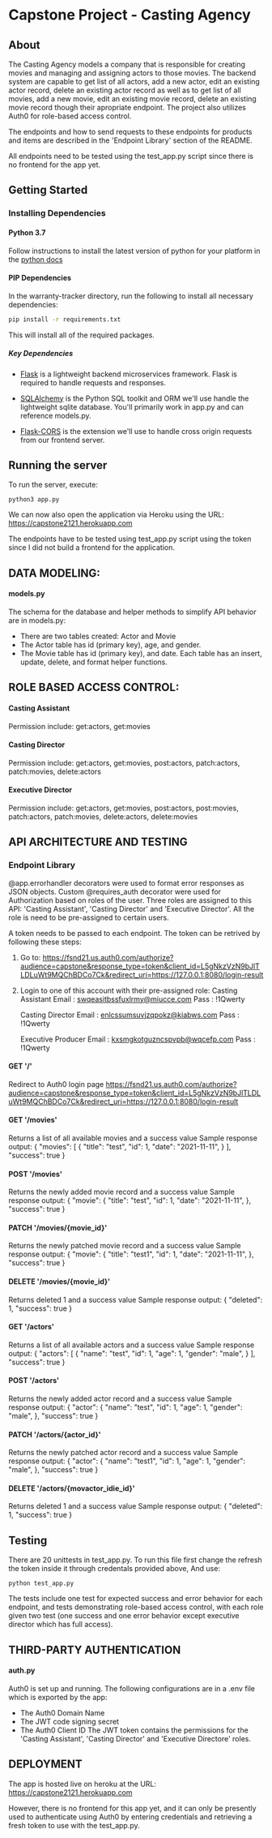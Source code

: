 # Capstone Project - Casting Agency

## About
The Casting Agency models a company that is responsible for creating movies and managing and assigning actors to those movies.
The backend system are capable to get list of all actors, add a new actor, edit an existing actor record, delete an existing actor record as well as to get list of all movies, add a new movie, edit an existing movie record, delete an existing movie record though their apropriate endpoint.
The project also utilizes Auth0 for role-based access control.

The endpoints and how to send requests to these endpoints for products and items are described in the 'Endpoint Library' section of the README.

All endpoints need to be tested using the test_app.py script since there is no frontend for the app yet.

## Getting Started

### Installing Dependencies

#### Python 3.7

Follow instructions to install the latest version of python for your platform in the [python docs](https://docs.python.org/3/using/unix.html#getting-and-installing-the-latest-version-of-python)

#### PIP Dependencies

In the warranty-tracker directory, run the following to install all necessary dependencies:

```bash
pip install -r requirements.txt
```

This will install all of the required packages.

##### Key Dependencies

- [Flask](http://flask.pocoo.org/)  is a lightweight backend microservices framework. Flask is required to handle requests and responses.

- [SQLAlchemy](https://www.sqlalchemy.org/) is the Python SQL toolkit and ORM we'll use handle the lightweight sqlite database. You'll primarily work in app.py and can reference models.py. 

- [Flask-CORS](https://flask-cors.readthedocs.io/en/latest/#) is the extension we'll use to handle cross origin requests from our frontend server. 

## Running the server

To run the server, execute:
```
python3 app.py
```
We can now also open the application via Heroku using the URL:
https://capstone2121.herokuapp.com

The endpoints have to be tested using test_app.py script
using the token since I did not build a frontend for the application.

## DATA MODELING:
#### models.py
The schema for the database and helper methods to simplify API behavior are in models.py:
- There are two tables created: Actor and Movie
- The Actor table has id (primary key), age, and gender.
- The Movie table has id (primary key), and date.
Each table has an insert, update, delete, and format helper functions.

## ROLE BASED ACCESS CONTROL:
#### Casting Assistant
Permission include: get:actors, get:movies
#### Casting Director
Permission include: get:actors, get:movies, post:actors, patch:actors, patch:movies, delete:actors
#### Executive Director
Permission include: get:actors, get:movies, post:actors, post:movies, patch:actors, patch:movies, delete:actors, delete:movies

## API ARCHITECTURE AND TESTING
### Endpoint Library

@app.errorhandler decorators were used to format error responses as JSON objects. Custom @requires_auth decorator were used for Authorization based
on roles of the user. Three roles are assigned to this API: 'Casting Assistant', 'Casting Director' and 'Executive Director'.
All the role is need to be pre-assigned to certain users.

A token needs to be passed to each endpoint. 
The token can be retrived by following these steps:
1. Go to: https://fsnd21.us.auth0.com/authorize?audience=capstone&response_type=token&client_id=L5gNkzVzN9bJlTLDLuWt9MQChBDCo7Ck&redirect_uri=https://127.0.0.1:8080/login-result
2. Login to one of this account with their pre-assigned role:
    Casting Assistant
    Email   : swqeasitbssfuxlrmy@miucce.com
    Pass    : !1Qwerty

    Casting Director
    Email   : enlcssumsuvjzqpokz@kiabws.com
    Pass    : !1Qwerty

    Executive Producer
    Email   : kxsmgkotguzncspvpb@wqcefp.com
    Pass    : !1Qwerty

#### GET '/'
Redirect to Auth0 login page
https://fsnd21.us.auth0.com/authorize?audience=capstone&response_type=token&client_id=L5gNkzVzN9bJlTLDLuWt9MQChBDCo7Ck&redirect_uri=https://127.0.0.1:8080/login-result

#### GET '/movies'
Returns a list of all available movies and a success value
Sample response output:
{
  "movies": [
    {
      "title": "test",
      "id": 1,
      "date": "2021-11-11",
    }
  ],
  "success": true
}

#### POST '/movies'
Returns the newly added movie record and a success value
Sample response output:
{
  "movie": {
      "title": "test",
      "id": 1,
      "date": "2021-11-11",
    },
  "success": true
}

#### PATCH '/movies/{movie_id}'
Returns the newly patched movie record and a success value
Sample response output:
{
  "movie": {
      "title": "test1",
      "id": 1,
      "date": "2021-11-11",
    },
  "success": true
}

#### DELETE '/movies/{movie_id}'
Returns deleted 1 and a success value
Sample response output:
{
  "deleted": 1,
  "success": true
}

#### GET '/actors'
Returns a list of all available actors and a success value
Sample response output:
{
  "actors": [
    {
      "name": "test",
      "id": 1,
      "age": 1,
      "gender": "male",
    }
  ],
  "success": true
}

#### POST '/actors'
Returns the newly added actor record and a success value
Sample response output:
{
  "actor": {
      "name": "test",
      "id": 1,
      "age": 1,
      "gender": "male",
    },
  "success": true
}

#### PATCH '/actors/{actor_id}'
Returns the newly patched actor record and a success value
Sample response output:
{
  "actor": {
      "name": "test1",
      "id": 1,
      "age": 1,
      "gender": "male",
    },
  "success": true
}

#### DELETE '/actors/{movactor_idie_id}'
Returns deleted 1 and a success value
Sample response output:
{
  "deleted": 1,
  "success": true
}

## Testing
There are 20 unittests in test_app.py. To run this file first change the refresh the token inside it through credentals provided above,
And use:
```
python test_app.py
```
The tests include one test for expected success and error behavior for each endpoint, and tests demonstrating role-based access control,
with each role given two test (one success and one error behavior except executive director which has full access).

## THIRD-PARTY AUTHENTICATION
#### auth.py
Auth0 is set up and running. The following configurations are in a .env file which is exported by the app:
- The Auth0 Domain Name
- The JWT code signing secret
- The Auth0 Client ID
The JWT token contains the permissions for the 'Casting Assistant', 'Casting Director' and 'Executive Directore' roles.

## DEPLOYMENT
The app is hosted live on heroku at the URL: 
https://capstone2121.herokuapp.com

However, there is no frontend for this app yet, and it can only be presently used to authenticate using Auth0 by entering
credentials and retrieving a fresh token to use with the test_app.py.